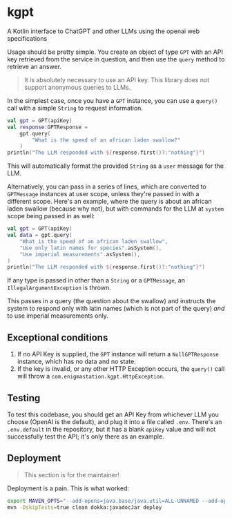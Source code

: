 # kgpt
A Kotlin interface to ChatGPT and other LLMs using the openai web specifications

Usage should be pretty simple. 
You create an object of type `GPT` with an API key 
retrieved from the service in question, and then use
the `query` method to retrieve an answer.

> It is absolutely necessary to use an API key. 
> This library does not support anonymous queries to LLMs.

In the simplest case, once you have a `GPT` instance, you can use a 
`query()` call with a simple `String` to request information.

```kotlin
val gpt = GPT(apiKey)
val response:GPTResponse = 
    gpt.query(
        "What is the speed of an african laden swallow?"
    )
println("The LLM responded with ${response.first()?:"nothing"}")
```

This will automatically format the provided `String` as a `user` message for the LLM.

Alternatively, you can pass in a series of lines, which are 
converted to `GPTMessage` instances at user scope,
unless they're passed in with a different scope.
Here's an example, where the query is about an 
african laden swallow (because why not), but with
commands for the LLM at `system` scope being passed in
as well:

```kotlin
val gpt = GPT(apiKey)
val data = gpt.query(
    "What is the speed of an african laden swallow",
    "Use only latin names for species".asSystem(),
    "Use imperial measurements".asSystem(),
)
println("The LLM responded with ${response.first()?:"nothing"}")
```

If any type is passed in other than a `String` or a `GPTMessage`, 
an `IllegalArgumentException` is thrown.

This passes in a query (the question about the swallow) and instructs the system to respond only with latin names 
(which is not part of the query) *and* to use imperial 
measurements only.

## Exceptional conditions

1. If no API Key is supplied, the `GPT` instance will return a `NullGPTResponse` instance, which has no data and no state.
2. If the key is invalid, or any other HTTP Exception occurs, the `query()` call will throw a `com.enigmastation.kgpt.HttpException`.

## Testing

To test this codebase, you should get an API Key from whichever LLM you choose 
(OpenAI is the default), and plug it into a file called `.env`. There's an `.env.default`
in the repository, but it has a blank `apiKey` value and will not successfully 
test the API; it's only there as an example.

## Deployment

> This section is for the maintainer!

Deployment is a pain. This is what worked:

```bash
export MAVEN_OPTS="--add-opens=java.base/java.util=ALL-UNNAMED --add-opens=java.base/java.lang.reflect=ALL-UNNAMED --add-opens=java.base/java.text=ALL-UNNAMED --add-opens=java.desktop/java.awt.font=ALL-UNNAMED" 
mvn -DskipTests=true clean dokka:javadocJar deploy
```